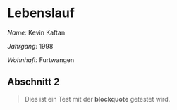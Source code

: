 # Lebenslauf
*Name:* Kevin Kaftan

*Jahrgang:* 1998

*Wohnhaft:* Furtwangen

## Abschnitt 2

> Dies ist ein Test
> mit der **blockquote** 
> getestet wird. 
